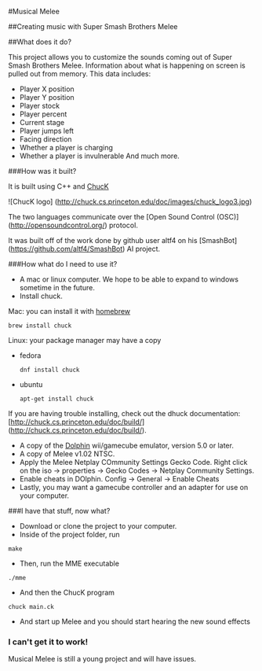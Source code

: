 #Musical Melee

##Creating music with Super Smash Brothers Melee

##What does it do?

This project allows you to customize the sounds coming out of Super Smash Brothers Melee. Information about what is happening on screen is pulled out from memory.
This data includes:
+ Player X position
+ Player Y position
+ Player stock
+ Player percent
+ Current stage
+ Player jumps left
+ Facing direction
+ Whether a player is charging
+ Whether a player is invulnerable
And much more.

###How was it built?

It is built using C++ and [ChucK](http://chuck.cs.princeton.edu)

![ChucK logo] (http://chuck.cs.princeton.edu/doc/images/chuck_logo3.jpg)

The two languages communicate over the [Open Sound Control (OSC)] (http://opensoundcontrol.org/) protocol.

It was built off of the work done by github user altf4 on his [SmashBot] (https://github.com/altf4/SmashBot) AI project.

###How what do I need to use it?

+ A mac or linux computer. We hope to be able to expand to windows sometime in the future.
+ Install chuck.

Mac: you can install it with [homebrew](http://brew.sh/)
```
brew install chuck
```

Linux: your package manager may have a copy
+ fedora
  ```
  dnf install chuck
  ```
+ ubuntu
  ```
  apt-get install chuck
  ```
  
If you are having trouble installing, check out the dhuck documentation: [http://chuck.cs.princeton.edu/doc/build/] (http://chuck.cs.princeton.edu/doc/build/).

+ A copy of the [Dolphin](dolphin-emu.org) wii/gamecube emulator, version 5.0 or later.
+ A copy of Melee v1.02 NTSC.
+ Apply the Melee Netplay COmmunity Settings Gecko Code. Right click on the iso -> properties -> Gecko Codes -> Netplay Community Settings.
+ Enable cheats in DOlphin. Config -> General -> Enable Cheats
+ Lastly, you may want a gamecube controller and an adapter for use on your computer.

###I have that stuff, now what?

+ Download or clone the project to your computer.
+ Inside of the project folder, run
```
make
```
+ Then, run the MME executable
```
./mme
```
+ And then the ChucK program
```
chuck main.ck
```
+ And start up Melee and you should start hearing the new sound effects

### I can't get it to work!
Musical Melee is still a young project and will have issues.
